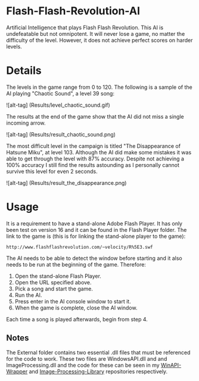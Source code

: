 # Flash-Flash-Revolution-AI
Artificial Intelligence that plays Flash Flash Revolution. This AI is undefeatable but not omnipotent. It will never lose a game, no matter the difficulty of the level. However, it does not achieve perfect scores on harder levels.

# Details

The levels in the game range from 0 to 120. The following is a sample of the AI playing "Chaotic Sound", a level 39 song:

![alt-tag] (Results/level_chaotic_sound.gif)

The results at the end of the game show that the AI did not miss a single incoming arrow.

![alt-tag] (Results/result_chaotic_sound.png)

The most difficult level in the campaign is titled "The Disappearance of Hatsune Miku", at level 103. Although the AI did make some mistakes it was able to get through the level with 87% accuracy. Despite not achieving a 100% accuracy I still find the results astounding as I personally cannot survive this level for even 2 seconds.

![alt-tag] (Results/result_the_disappearance.png)

# Usage

It is a requirement to have a stand-alone Adobe Flash Player. It has only been test on version 16 and it can be found in the Flash Player folder. The link to the game is (this is for linking the stand-alone player to the game):
~~~
http://www.flashflashrevolution.com/~velocity/R%5E3.swf
~~~
The AI needs to be able to detect the window before starting and it also needs to be run at the beginning of the game. Therefore:

1. Open the stand-alone Flash Player.
2. Open the URL specified above.
3. Pick a song and start the game.
4. Run the AI.
5. Press enter in the AI console window to start it.
6. When the game is complete, close the AI window.

Each time a song is played afterwards, begin from step 4.

## Notes

The External folder contains two essential .dll files that must be referenced for the code to work. These two files are WindowsAPI.dll and and ImageProcessing.dll and the code for these can be seen in my [WinAPI-Wrapper](https://github.com/LazoCoder/WinAPI-Wrapper) and [Image-Processing-Library](https://github.com/LazoCoder/Image-Processing-Library) repositories respectively. 
